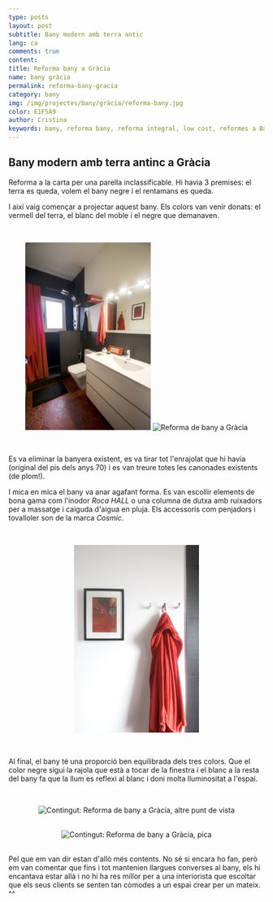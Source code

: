 ```yaml
---
type: posts
layout: post
subtitle: Bany modern amb terra antic
lang: ca
comments: true
content: 
title: Reforma bany a Gràcia
name: bany gràcia
permalink: reforma-bany-gracia
category: bany
img: /img/projectes/bany/gràcia/reforma-bany.jpg
color: E1F5A9
author: Cristina
keywords: bany, reforma bany, reforma integral, low cost, reformes a Barcelona, interiorisme i decoració, interiorismo y decoración, baño, reforma baño, reformas integrales, reformas en Barcelona
---
```


<h2> Bany modern amb terra antinc a Gràcia</h2>

Reforma a la carta per una parella inclassificable. Hi havia 3 premises: el terra es queda, volem el bany negre i el rentamans es queda.

I així vaig començar a projectar aquest bany. Els colors van venir donats: el vermell del terra, el blanc del moble i el negre que demanaven. 

<br><center>
<img style="display:inline" src="/img/projectes/bany/gràcia/reforma-baño.jpg" width="49%" alt="Contingut: Reforma de bany a Gràcia" title="Reforma del bany">
<img style="display:inline" src="/img/projectes/bany/gràcia/reforma-bany-barcelona.jpg" width="49%" alt="Reforma de bany a Gràcia" title="reforma-bany-barcelona">
</center>
<br>

Es va eliminar la banyera existent, es va tirar tot l'enrajolat que hi havia (original del pis dels anys 70) i es van treure totes les canonades existents (de plom!).

I mica en mica el bany va anar agafant forma. Es van escollir elements de bona gama com l'inodor <i>Roca HALL</i> o una columna de dutxa amb ruixadors per a massatge i caiguda d'aigua en pluja. Els accessoris com penjadors i tovalloler son de la marca <i>Cosmic</i>.

<br><center>
<img style="display:inline" src="/img/projectes/bany/gràcia/reforma-baño-2.jpg" width="49%" alt="Contingut: Reforma de bany a Gràcia, detall del penjador" title="Detall del penjador">
</center>
<br>


Al final, el bany té una proporció ben equilibrada dels tres colors. Que el color negre sigui la rajola que està a tocar de la finestra i el blanc a la resta del bany fa que la llum es reflexi al blanc i doni molta lluminositat a l'espai.

<br><center>
<img src="/img/projectes/bany/gràcia/reforma-a-medida.jpg" width="70%" alt="Contingut: Reforma de bany a Gràcia, altre punt de vista" title="Reforma de bany a Gràcia, altre punt de vista">
</center><br>
<center>
<img src="/img/projectes/bany/gràcia/reforma-bany.jpg" width="70%" alt="Contingut: Reforma de bany a Gràcia, pica" title="Reforma de bany a Gràcia, pica">
</center><br>

Pel que em van dir estan d'allò més contents. No sé si encara ho fan, però em van comentar que fins i tot mantenien llargues converses al bany, els hi encantava estar allà i no hi ha res millor per a una interiorista que escoltar que els seus clients se senten tan còmodes a un espai crear per un mateix. ^^

